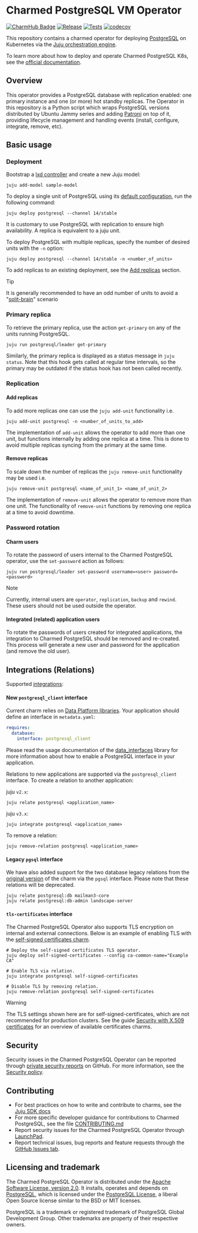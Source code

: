 # Charmed PostgreSQL VM Operator
[![CharmHub Badge](https://charmhub.io/postgresql/badge.svg)](https://charmhub.io/postgresql)
[![Release](https://github.com/canonical/postgresql-operator/actions/workflows/release.yaml/badge.svg)](https://github.com/canonical/postgresql-operator/actions/workflows/release.yaml)
[![Tests](https://github.com/canonical/postgresql-operator/actions/workflows/ci.yaml/badge.svg?branch=main)](https://github.com/canonical/postgresql-operator/actions/workflows/ci.yaml?query=branch%3Amain)
[![codecov](https://codecov.io/gh/canonical/postgresql-operator/graph/badge.svg?token=4V2mu7aWmu)](https://codecov.io/gh/canonical/postgresql-operator)


This repository contains a charmed operator for deploying [PostgreSQL](https://www.postgresql.org/about/) on Kubernetes via the [Juju orchestration engine](https://juju.is/).

To learn more about how to deploy and operate Charmed PostgreSQL K8s, see the [official documentation](https://canonical-charmed-postgresql.readthedocs-hosted.com/).

## Overview

This operator provides a PostgreSQL database with replication enabled: one primary instance and one (or more) hot standby replicas. The Operator in this repository is a Python script which wraps PostgreSQL versions distributed by Ubuntu Jammy series and adding [Patroni](https://github.com/zalando/patroni) on top of it, providing lifecycle management and handling events (install, configure, integrate, remove, etc).
  
## Basic usage

### Deployment

Bootstrap a [lxd controller](https://juju.is/docs/olm/lxd#heading--create-a-controller) and create a new Juju model:

```shell
juju add-model sample-model
```

To deploy a single unit of PostgreSQL using its [default configuration](config.yaml), run the following command:

```shell
juju deploy postgresql --channel 14/stable
```

It is customary to use PostgreSQL with replication to ensure high availability. A replica is equivalent to a juju unit.

To deploy PostgreSQL with multiple replicas, specify the number of desired units with the `-n` option:

```shell
juju deploy postgresql --channel 14/stable -n <number_of_units>
```

To add replicas to an existing deployment, see the [Add replicas](#add-replicas) section.

>[!TIP]
>It is generally recommended to have an odd number of units to avoid a "[split-brain](https://en.wikipedia.org/wiki/Split-brain_(computing))" scenario

### Primary replica

To retrieve the primary replica, use the action `get-primary` on any of the units running PostgreSQL.

```shell
juju run postgresql/leader get-primary
```

Similarly, the primary replica is displayed as a status message in `juju status`. Note that this hook gets called at regular time intervals, so the primary may be outdated if the status hook has not been called recently.

### Replication

#### Add replicas

To add more replicas one can use the `juju add-unit` functionality i.e.

```shell
juju add-unit postgresql -n <number_of_units_to_add>
```

The implementation of `add-unit` allows the operator to add more than one unit, but functions internally by adding one replica at a time. This is done to avoid multiple replicas syncing from the primary at the same time.

#### Remove replicas

To scale down the number of replicas the `juju remove-unit` functionality may be used i.e.

```shell
juju remove-unit postgresql <name_of_unit_1> <name_of_unit_2>
```

The implementation of `remove-unit` allows the operator to remove more than one unit. The functionality of `remove-unit` functions by removing one replica at a time to avoid downtime.

### Password rotation

#### Charm users

To rotate the password of users internal to the Charmed PostgreSQL operator, use the `set-password` action as follows:

```shell
juju run postgresql/leader set-password username=<user> password=<password>
```

>[!NOTE]
>Currently, internal users are `operator`, `replication`, `backup` and `rewind`. These users should not be used outside the operator.

#### Integrated (related) application users

To rotate the passwords of users created for integrated applications, the integration to Charmed PostgreSQL should be removed and re-created. This process will generate a new user and password for the application (and remove the old user).

## Integrations (Relations)

Supported [integrations](https://juju.is/docs/olm/relations):

#### New `postgresql_client` interface

Current charm relies on [Data Platform libraries](https://charmhub.io/data-platform-libs). Your
application should define an interface in `metadata.yaml`:

```yaml
requires:
  database:
    interface: postgresql_client
```

Please read the usage documentation of the
[data_interfaces](https://charmhub.io/data-platform-libs/libraries/data_interfaces) library for
more information about how to enable a PostgreSQL interface in your application.

Relations to new applications are supported via the `postgresql_client` interface. To create a
relation to another application:

juju `v2.x`:

```shell
juju relate postgresql <application_name>
```

juju `v3.x`:

```shell
juju integrate postgresql <application_name>
```

To remove a relation:
```shell
juju remove-relation postgresql <application_name>
```

#### Legacy `pgsql` interface

We have also added support for the two database legacy relations from the [original version](https://launchpad.net/postgresql-charm) of the charm via the `pgsql` interface. Please note that these relations will be deprecated.
 ```shell
juju relate postgresql:db mailman3-core
juju relate postgresql:db-admin landscape-server
```

#### `tls-certificates` interface

The Charmed PostgreSQL Operator also supports TLS encryption on internal and external connections. Below is an example of enabling TLS with the [self-signed certificates charm](https://charmhub.io/self-signed-certificates).

```shell
# Deploy the self-signed certificates TLS operator. 
juju deploy self-signed-certificates --config ca-common-name="Example CA"

# Enable TLS via relation.
juju integrate postgresql self-signed-certificates

# Disable TLS by removing relation.
juju remove-relation postgresql self-signed-certificates
```

>[!WARNING]
>The TLS settings shown here are for self-signed-certificates, which are not recommended for production clusters. See the guide [Security with X.509 certificates](https://charmhub.io/topics/security-with-x-509-certificates) for an overview of available certificates charms.

## Security

Security issues in the Charmed PostgreSQL Operator can be reported through [private security reports](https://github.com/canonical/postgresql-operator/security/advisories/new) on GitHub.
For more information, see the [Security policy](SECURITY.md).

## Contributing

* For best practices on how to write and contribute to charms, see the [Juju SDK docs](https://juju.is/docs/sdk/how-to)
* For more specific developer guidance for contributions to Charmed PostgreSQL, see the file [CONTRIBUTING.md](CONTRIBUTING.md)
* Report security issues for the Charmed PostgreSQL Operator through [LaunchPad](https://wiki.ubuntu.com/DebuggingSecurity#How%20to%20File).
* Report technical issues, bug reports and feature requests through the [GitHub Issues tab](https://github.com/canonical/postgresql-operator/issues).

## Licensing and trademark

The Charmed PostgreSQL Operator is distributed under the [Apache Software License, version 2.0](https://github.com/canonical/postgresql-operator/blob/main/LICENSE). It installs, operates and depends on [PostgreSQL](https://www.postgresql.org/ftp/source/), which is licensed under the [PostgreSQL License](https://www.postgresql.org/about/licence/), a liberal Open Source license similar to the BSD or MIT licenses.

PostgreSQL is a trademark or registered trademark of PostgreSQL Global Development Group. Other trademarks are property of their respective owners.
